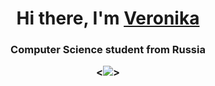 <h1 align="center">Hi there, I'm <a href="https://github.com/fvrrrf" target="_blank">Veronika</a>
<h3 align="center">Computer Science student from Russia

<![](https://komarev.com/ghpvc/?username=fvrrrf&color=4d3a31&style=for-the-badge)>
